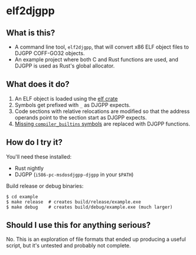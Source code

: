 # elf2djgpp

## What is this?

- A command line tool, `elf2djgpp`, that will convert x86 ELF object files to DJGPP COFF-GO32
  objects.
- An example project where both C and Rust functions are used, and DJGPP is used as Rust's global
  allocator.

## What does it do?

1. An ELF object is loaded using the [elf crate](https://docs.rs/elf/latest/elf/)
2. Symbols get prefixed with `_` as DJGPP expects.
3. Code sections with relative relocations are modified so that the address operands point to
   the section start as DJGPP expects.
4. [Missing `compiler_builtins` symbols](https://github.com/rust-lang/wg-cargo-std-aware/issues/53)
   are replaced with DJGPP functions.

## How do I try it?

You'll need these installed:

- Rust nightly
- DJGPP (`i586-pc-msdosdjgpp-djgpp` in your `$PATH`)

Build release or debug binaries:

    $ cd example
    $ make release  # creates build/release/example.exe
    $ make debug    # creates build/debug/example.exe (much larger)

## Should I use this for anything serious?

No. This is an exploration of file formats that ended up producing a useful script, but it's
untested and probably not complete.

